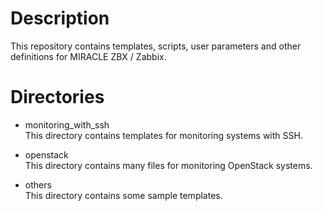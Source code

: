 # Description
This repository contains templates, scripts, user parameters and other definitions for MIRACLE ZBX / Zabbix.

# Directories
* monitoring_with_ssh  
This directory contains templates for monitoring systems with SSH.

* openstack  
This directory contains many files for monitoring OpenStack systems.

* others  
This directory contains some sample templates.